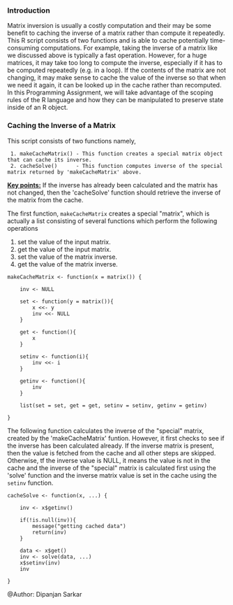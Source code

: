 ### Introduction

Matrix inversion is usually a costly computation and their may be some
benefit to caching the inverse of a matrix rather than compute it
repeatedly. This R script consists of two functions and is able to cache 
potentially time-consuming computations. For example, taking the inverse 
of a matrix like we discussed above is typically a fast operation. 
However, for a huge matrices, it may take too long to compute the inverse, 
especially if it has to be computed repeatedly (e.g. in a loop). If the 
contents of the matrix are not changing, it may make sense to cache the 
value of the inverse so that when we need it again, it can be looked up in 
the cache rather than recomputed. In this Programming Assignment, we will 
take advantage of the scoping rules of the R language and how they can be 
manipulated to preserve state inside of an R object.

### Caching the Inverse of a Matrix

This script consists of two functions namely,

     1. makeCacheMatrix() - This function creates a special matrix object that can cache its inverse.
     2. cacheSolve()      - This function computes inverse of the special matrix returned by 'makeCacheMatrix' above.

<ins>__Key points:__</ins> If the inverse has already been calculated and the matrix has not changed, 
                           then the 'cacheSolve' function should retrieve the inverse of the matrix from the cache.


The first function, `makeCacheMatrix` creates a special "matrix", which is 
actually a list consisting of several functions which perform the following operations

1.  set the value of the input matrix.
2.  get the value of the input matrix.
3.  set the value of the matrix inverse.
4.  get the value of the matrix inverse.

<!-- -->

    makeCacheMatrix <- function(x = matrix()) {
  
        inv <- NULL
  
        set <- function(y = matrix()){
            x <<- y
            inv <<- NULL
        }
  
        get <- function(){
            x
        }
  
        setinv <- function(i){
            inv <<- i
        }
  
        getinv <- function(){
            inv
        }
  
        list(set = set, get = get, setinv = setinv, getinv = getinv)

    }


The following function calculates the inverse of the "special" matrix, created by the
'makeCacheMatrix' funtion. However, it first checks to see if the inverse has been
calculated already. If the inverse matrix is present, then the value is fetched from the
cache and all other steps are skipped. Otherwise, tf the inverse value is NULL, it means 
the value is not in the cache and the inverse of the "special" matrix is calculated first
using the 'solve' function and the inverse matrix value is set in the cache using the 
`setinv` function.


    cacheSolve <- function(x, ...) {
        
        inv <- x$getinv()
  
        if(!is.null(inv)){
            message("getting cached data")
            return(inv)
        }
  
        data <- x$get()
        inv <- solve(data, ...)
        x$setinv(inv)
        inv
  
    }

@Author: Dipanjan Sarkar
